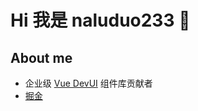# Hi 我是 naluduo233 👋

## About me

- 企业级 [Vue DevUI](https://gitee.com/devui/vue-devui/contributors?ref=dev) 组件库贡献者
- [掘金](https://juejin.cn/user/1486195450470023)


<!--
**naluduo233/naluduo233** is a ✨ _special_ ✨ repository because its `README.md` (this file) appears on your GitHub profile.

Here are some ideas to get you started:

- 🔭 I’m currently working on ...
- 🌱 I’m currently learning ...
- 👯 I’m looking to collaborate on ...
- 🤔 I’m looking for help with ...
- 💬 Ask me about ...
- 📫 How to reach me: ...
- 😄 Pronouns: ...
- ⚡ Fun fact: ...
-->
